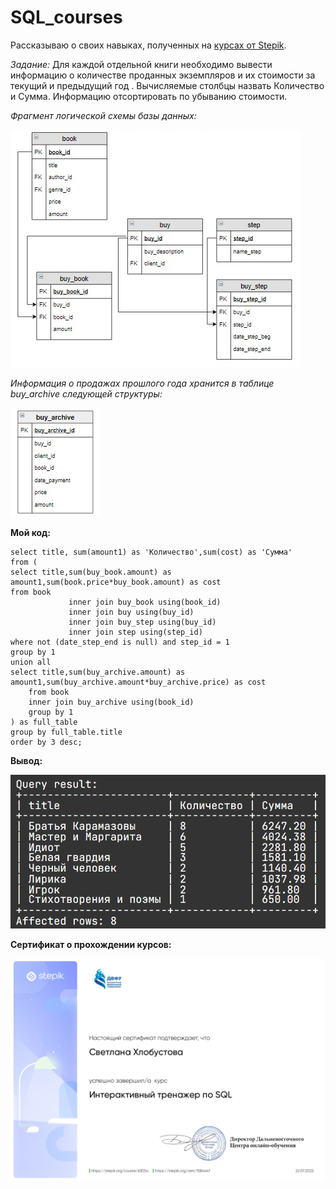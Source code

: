# SQL_courses

Рассказываю о своих навыках, полученных на [курсах от Stepik](https://stepik.org/course/63054/syllabus).

*Задание:*
Для каждой отдельной книги необходимо вывести информацию о количестве проданных экземпляров и их стоимости за текущий и предыдущий год . Вычисляемые столбцы назвать Количество и Сумма. Информацию отсортировать по убыванию стоимости.

*Фрагмент логической схемы базы данных:*


![](https://github.com/SvetlanaKhlobustova50809/SQL_courses/blob/main/shop14.jpg)

*Информация о продажах прошлого года хранится в таблице buy_archive следующей структуры:*


![](https://github.com/SvetlanaKhlobustova50809/SQL_courses/blob/main/shop15.jpg)

**Мой код:**
```
select title, sum(amount1) as 'Количество',sum(cost) as 'Сумма'
from (
select title,sum(buy_book.amount) as amount1,sum(book.price*buy_book.amount) as cost
from book
             inner join buy_book using(book_id)
             inner join buy using(buy_id)
             inner join buy_step using(buy_id)
             inner join step using(step_id)
where not (date_step_end is null) and step_id = 1
group by 1
union all
select title,sum(buy_archive.amount) as amount1,sum(buy_archive.amount*buy_archive.price) as cost
    from book
    inner join buy_archive using(book_id)
    group by 1
) as full_table
group by full_table.title
order by 3 desc;
```

**Вывод:**


![](https://github.com/SvetlanaKhlobustova50809/SQL_courses/blob/main/2022-07-25_13-17-15.png)



**Сертификат о прохождении курсов:**


![](https://github.com/SvetlanaKhlobustova50809/SQL_courses/blob/main/SQL%20курс%20Степик_page-0001.jpg)
